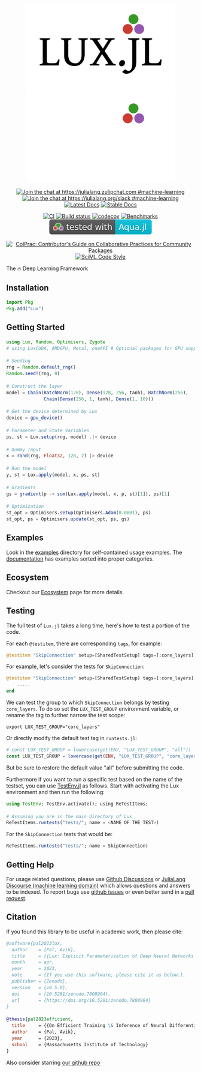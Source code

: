 <p align="center">
    <img width="400px" src="assets/lux-logo.svg#gh-light-mode-only"/>
    <img width="400px" src="assets/lux-logo-dark.svg#gh-dark-mode-only"/>
</p>

<div align="center">

[![Join the chat at https://julialang.zulipchat.com #machine-learning](https://img.shields.io/static/v1?label=Zulip&message=chat&color=9558b2&labelColor=389826)](https://julialang.zulipchat.com/#narrow/stream/machine-learning)
[![Join the chat at https://julialang.org/slack #machine-learning](https://img.shields.io/badge/Slack-Slack?logo=slack&message=chat&color=4A154B&logoColor=4A154B&labelColor=389826)](https://julialang.org/slack/)
[![Latest Docs](https://img.shields.io/badge/docs-latest-blue.svg)](http://lux.csail.mit.edu/dev/)
[![Stable Docs](https://img.shields.io/badge/docs-stable-blue.svg)](http://lux.csail.mit.edu/stable/)

[![CI](https://github.com/LuxDL/Lux.jl/actions/workflows/CI.yml/badge.svg?branch=main)](https://github.com/LuxDL/Lux.jl/actions/workflows/CI.yml)
[![Build status](https://img.shields.io/buildkite/ba1f9622add5978c2d7b194563fd9327113c9c21e5734be20e/main.svg?label=gpu&branch=main)](https://buildkite.com/julialang/lux-dot-jl)
[![codecov](https://codecov.io/gh/LuxDL/Lux.jl/branch/main/graph/badge.svg?token=IMqBM1e3hz)](https://codecov.io/gh/LuxDL/Lux.jl)
[![Benchmarks](https://github.com/LuxDL/Lux.jl/actions/workflows/Benchmark.yml/badge.svg?branch=main)](https://lux.csail.mit.edu/benchmarks/)
[![Aqua QA](https://raw.githubusercontent.com/JuliaTesting/Aqua.jl/master/badge.svg)](https://github.com/JuliaTesting/Aqua.jl)

[![ColPrac: Contributor's Guide on Collaborative Practices for Community Packages](https://img.shields.io/badge/ColPrac-Contributor's%20Guide-blueviolet)](https://github.com/SciML/ColPrac)
[![SciML Code Style](https://img.shields.io/static/v1?label=code%20style&message=SciML&color=9558b2&labelColor=389826)](https://github.com/SciML/SciMLStyle)

</div>

The 🔥 Deep Learning Framework

## Installation

```julia
import Pkg
Pkg.add("Lux")
```

## Getting Started

```julia
using Lux, Random, Optimisers, Zygote
# using LuxCUDA, AMDGPU, Metal, oneAPI # Optional packages for GPU support

# Seeding
rng = Random.default_rng()
Random.seed!(rng, 0)

# Construct the layer
model = Chain(BatchNorm(128), Dense(128, 256, tanh), BatchNorm(256),
              Chain(Dense(256, 1, tanh), Dense(1, 10)))

# Get the device determined by Lux
device = gpu_device()

# Parameter and State Variables
ps, st = Lux.setup(rng, model) .|> device

# Dummy Input
x = rand(rng, Float32, 128, 2) |> device

# Run the model
y, st = Lux.apply(model, x, ps, st)

# Gradients
gs = gradient(p -> sum(Lux.apply(model, x, p, st)[1]), ps)[1]

# Optimization
st_opt = Optimisers.setup(Optimisers.Adam(0.0001), ps)
st_opt, ps = Optimisers.update(st_opt, ps, gs)
```

## Examples

Look in the [examples](/examples/) directory for self-contained usage examples. The [documentation](https://lux.csail.mit.edu) has examples sorted into proper categories.

## Ecosystem

Checkout our [Ecosystem](http://lux.csail.mit.edu/dev/ecosystem) page for more details. 

## Testing

The full test of `Lux.jl` takes a long time, here's how to test a portion of the code.

For each `@testitem`, there are corresponding `tags`, for example:

```julia
@testitem "SkipConnection" setup=[SharedTestSetup] tags=[:core_layers]
```

For example, let's consider the tests for `SkipConnection`:

```julia
@testitem "SkipConnection" setup=[SharedTestSetup] tags=[:core_layers] begin
    .....
end
```

We can test the group to which `SkipConnection` belongs by testing `core_layers`.
To do so set the `LUX_TEST_GROUP` environment variable, or rename the tag to
further narrow the test scope:

```shell
export LUX_TEST_GROUP="core_layers"
```

Or directly modify the default test tag in `runtests.jl`:

```julia
# const LUX_TEST_GROUP = lowercase(get(ENV, "LUX_TEST_GROUP", "all"))
const LUX_TEST_GROUP = lowercase(get(ENV, "LUX_TEST_GROUP", "core_layers"))
```

But be sure to restore the default value "all" before submitting the code.

Furthermore if you want to run a specific test based on the name of the testset, you can
use [TestEnv.jl](https://github.com/JuliaTesting/TestEnv.jl) as follows. Start with activating the Lux environment and then run the following:

```julia
using TestEnv; TestEnv.activate(); using ReTestItems;

# Assuming you are in the main directory of Lux
ReTestItems.runtests("tests/"; name = <NAME OF THE TEST>)
```

For the `SkipConnection` tests that would be:

```julia
ReTestItems.runtests("tests/"; name = SkipConnection)
```

## Getting Help

For usage related questions, please use [Github Discussions](https://github.com/LuxDL/Lux.jl/discussions) or [JuliaLang Discourse (machine learning domain)](https://discourse.julialang.org/c/domain/ml/) which allows questions and answers to be indexed. To report bugs use [github issues](https://github.com/LuxDL/Lux.jl/issues) or even better send in a [pull request](https://github.com/LuxDL/Lux.jl/pulls).

## Citation

If you found this library to be useful in academic work, then please cite:

```bibtex
@software{pal2023lux,
  author    = {Pal, Avik},
  title     = {{Lux: Explicit Parameterization of Deep Neural Networks in Julia}},
  month     = apr,
  year      = 2023,
  note      = {If you use this software, please cite it as below.},
  publisher = {Zenodo},
  version   = {v0.5.0},
  doi       = {10.5281/zenodo.7808904},
  url       = {https://doi.org/10.5281/zenodo.7808904}
}

@thesis{pal2023efficient,
  title     = {{On Efficient Training \& Inference of Neural Differential Equations}},
  author    = {Pal, Avik},
  year      = {2023},
  school    = {Massachusetts Institute of Technology}
}
```

Also consider starring [our github repo](https://github.com/LuxDL/Lux.jl/)
